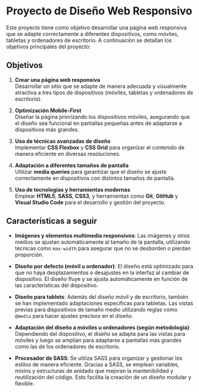 # Proyecto de Diseño Web Responsivo

Este proyecto tiene como objetivo desarrollar una página web responsiva que se adapte correctamente a diferentes dispositivos, como móviles, tabletas y ordenadores de escritorio. A continuación se detallan los objetivos principales del proyecto:

## Objetivos

1. **Crear una página web responsiva**  
   Desarrollar un sitio que se adapte de manera adecuada y visualmente atractiva a tres tipos de dispositivos (móviles, tabletas y ordenadores de escritorio).

2. **Optimización Mobile-First**  
   Diseñar la página priorizando los dispositivos móviles, asegurando que el diseño sea funcional en pantallas pequeñas antes de adaptarse a dispositivos más grandes.

3. **Uso de técnicas avanzadas de diseño**  
   Implementar **CSS Flexbox** y **CSS Grid** para organizar el contenido de manera eficiente en diversas resoluciones.

4. **Adaptación a diferentes tamaños de pantalla**  
   Utilizar **media queries** para garantizar que el diseño se ajuste correctamente en dispositivos con distintos tamaños de pantalla.

5. **Uso de tecnologías y herramientas modernas**  
   Emplear **HTML5**, **SASS**, **CSS3**, y herramientas como **Git**, **GitHub** y **Visual Studio Code** para el desarrollo y gestión del proyecto.


## Características a seguir

- **Imágenes y elementos multimedia responsivos**: Las imágenes y otros medios se ajustan automáticamente al tamaño de la pantalla, utilizando técnicas como `max-width` para asegurar que no se desborden o pierdan proporción.
  
- **Diseño por defecto (móvil u ordenador)**: El diseño está optimizado para que no haya desplazamientos o desajustes en la interfaz al cambiar de dispositivo. El diseño fluye y se ajusta automáticamente en función de las características del dispositivo.

- **Diseño para tablets**: Además del diseño móvil y de escritorio, también se han implementado adaptaciones específicas para tabletas. Las vistas previas para dispositivos de tamaño medio utilizando reglas como `@media` para hacer ajustes precisos en el diseño.

- **Adaptación del diseño a móviles u ordenadores (según metodología)**: Dependiendo del dispositivo, el diseño se adapta para las vistas para móviles y luego se amplían para adaptarse a pantallas más grandes como las de los ordenadores de escritorio.

- **Procesador de SASS**: Se utiliza SASS para organizar y gestionar los estilos de manera eficiente. Gracias a SASS, se emplean variables, mixins y estructuras de anidado que mejoran la mantenibilidad y reutilización del código. Esto facilita la creación de un diseño modular y flexible.